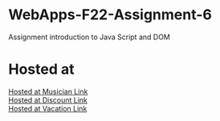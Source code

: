 # WebApps-F22-Assignment-6
Assignment introduction to Java Script and DOM
# Hosted at
[Hosted at Musician Link](https://44-563-web-apps-f22.github.io/44563-webapps-assignment-6-s555352/musician.html)<br>
[Hosted at Discount Link](https://44-563-web-apps-f22.github.io/44563-webapps-assignment-6-s555352/discount.html)<br>
[Hosted at Vacation Link](https://44-563-web-apps-f22.github.io/44563-webapps-assignment-6-s555352/vacation.html)